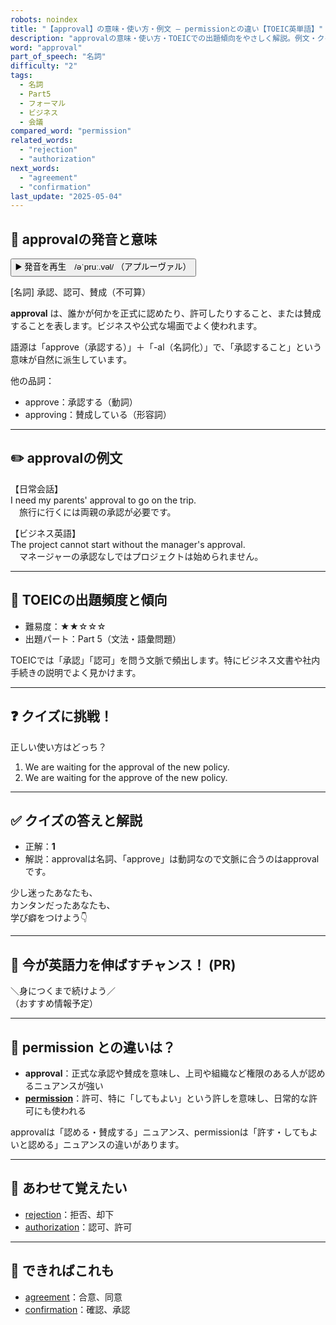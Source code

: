 ```yaml
---
robots: noindex
title: "【approval】の意味・使い方・例文 ― permissionとの違い【TOEIC英単語】"
description: "approvalの意味・使い方・TOEICでの出題傾向をやさしく解説。例文・クイズ付きでpermissionとの違いもわかりやすく学べます。"
word: "approval"
part_of_speech: "名詞"
difficulty: "2"
tags:
  - 名詞
  - Part5
  - フォーマル
  - ビジネス
  - 会議
compared_word: "permission"
related_words:
  - "rejection"
  - "authorization"
next_words:
  - "agreement"
  - "confirmation"
last_update: "2025-05-04"
---
```


## 🔰 approvalの発音と意味

<button class="play-audio" onclick="playTTS('approval')">
  <span class="play-audio-main">
    ▶️ 発音を再生　/əˈpruː.vəl/
  </span>
  <span class="play-audio-sub">
    （アプルーヴァル）
  </span>
</button>

[名詞] 承認、認可、賛成（不可算）

**approval** は、誰かが何かを正式に認めたり、許可したりすること、または賛成することを表します。ビジネスや公式な場面でよく使われます。

語源は「approve（承認する）」＋「-al（名詞化）」で、「承認すること」という意味が自然に派生しています。

他の品詞：  
- approve：承認する（動詞）
- approving：賛成している（形容詞）

---

## ✏️ approvalの例文

【日常会話】  
I need my parents' approval to go on the trip.  
　旅行に行くには両親の承認が必要です。

【ビジネス英語】  
The project cannot start without the manager's approval.  
　マネージャーの承認なしではプロジェクトは始められません。

---

## 🎯 TOEICの出題頻度と傾向

- 難易度：★★☆☆☆
- 出題パート：Part 5（文法・語彙問題）

TOEICでは「承認」「認可」を問う文脈で頻出します。特にビジネス文書や社内手続きの説明でよく見かけます。

---

## ❓ クイズに挑戦！

正しい使い方はどっち？

1. We are waiting for the approval of the new policy.  
2. We are waiting for the approve of the new policy.

---

## ✅ クイズの答えと解説

- 正解：**1**
- 解説：approvalは名詞、「approve」は動詞なので文脈に合うのはapprovalです。

少し迷ったあなたも、  
カンタンだったあなたも、  
学び癖をつけよう👇️

---

## 🚀 今が英語力を伸ばすチャンス！ (PR)

<div class="info-center">
＼身につくまで続けよう／<br>  
（おすすめ情報予定）
</div>

---

## 🤔  permission との違いは？

- **approval**：正式な承認や賛成を意味し、上司や組織など権限のある人が認めるニュアンスが強い
- **[permission](/word/permission)**：許可、特に「してもよい」という許しを意味し、日常的な許可にも使われる

approvalは「認める・賛成する」ニュアンス、permissionは「許す・してもよいと認める」ニュアンスの違いがあります。

---

## 🧩 あわせて覚えたい

- [rejection](/word/rejection)：拒否、却下
- [authorization](/word/authorization)：認可、許可

---

## 📖 できればこれも

- [agreement](/word/agreement)：合意、同意
- [confirmation](/word/confirmation)：確認、承認
<!-- cvid: aid28_bid24 -->
